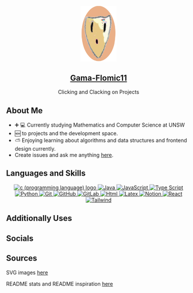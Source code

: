 <header>
<link rel="stylesheet" type='text/css' href="https://cdn.jsdelivr.net/gh/devicons/devicon@latest/devicon.min.css" />
</header>

<p align="center">
  <a href="https://github.com/Gama-Flomic11"><!-- Webpage when ready-->
  <img width=100 src="profilePhoto.svg" alt="Gama-Flomic11 Profile Picture"/>
  <h2 align="center">Gama-Flomic11</h2>
  </a>
  <p align="center">Clicking and Clacking on Projects <br><p>
</p>

## About Me

- :heavy_plus_sign: :computer: Currently studying Mathematics and Computer Science at UNSW
- :new: to projects and the development space.
- :partly_sunny: Enjoying learning about algorithms and data structures and frontend design currently.
- Create issues and ask me anything [here](https://github.com/Gama-Flomic11/Gama-Flomic11/issues).

## Languages and Skills
<p align="center">
    <a href="https://devdocs.io/c/">
      <img width=25 alt="c (programming language) logo" src="https://cdn.jsdelivr.net/gh/devicons/devicon@latest/icons/c/c-original.svg" />
    </a>
    <a href="">
      <img width=25 alt="Java" src="https://cdn.jsdelivr.net/gh/devicons/devicon@latest/icons/java/java-original.svg"/>
    </a>
    <a href="">
      <img width=25 alt="JavaScript" src="https://cdn.jsdelivr.net/gh/devicons/devicon@latest/icons/javascript/javascript-original.svg" />
    </a>
    <a href="">
      <img width=25 alt="Type Script" src="https://cdn.jsdelivr.net/gh/devicons/devicon@latest/icons/typescript/typescript-original.svg" />
    </a>
    <a href="">
      <img width=25 alt="Python" src="https://cdn.jsdelivr.net/gh/devicons/devicon@latest/icons/python/python-original.svg" />
    </a>
    <a href="">
      <img width=25 alt="Git" src="https://cdn.jsdelivr.net/gh/devicons/devicon@latest/icons/git/git-original.svg" />
    </a>
    <a href="">
      <img width=25 alt="GitHub" src="https://cdn.jsdelivr.net/gh/devicons/devicon@latest/icons/github/github-original.svg"/>
    </a>
    <a href="">
      <img width=25 alt="GitLab" src="https://cdn.jsdelivr.net/gh/devicons/devicon@latest/icons/gitlab/gitlab-original.svg"/>
    </a>
    <a href="">
      <img width=25 alt="Html" src="https://cdn.jsdelivr.net/gh/devicons/devicon@latest/icons/html5/html5-original.svg"/>
    </a>
    <a href="">
      <img width=25 alt="Latex" src="https://cdn.jsdelivr.net/gh/devicons/devicon@latest/icons/latex/latex-original.svg"/>
    </a>
    <a href="">
      <img width=25 alt="Notion" src="https://cdn.jsdelivr.net/gh/devicons/devicon@latest/icons/notion/notion-original.svg"/>
    </a>
    <a href="">
      <img width=25 alt="React" src="https://cdn.jsdelivr.net/gh/devicons/devicon@latest/icons/react/react-original.svg"/>
    </a>
    <a href="">
      <img width=25 alt="Tailwind" src="https://cdn.jsdelivr.net/gh/devicons/devicon@latest/icons/tailwindcss/tailwindcss-original.svg"/>
    </a>
  </p>

## Additionally Uses



## Socials

## Sources

SVG images [here](https://devicon.dev/)

README stats and README inspiration [here](https://github.com/anuraghazra/github-readme-stats)

<!--
**Gama-Flomic11/Gama-Flomic11** is a ✨ _special_ ✨ repository because its `README.md` (this file) appears on your GitHub profile.

Here are some ideas to get you started:

- 🔭 I’m currently working on ...
- 🌱 I’m currently learning ...
- 👯 I’m looking to collaborate on ...
- 🤔 I’m looking for help with ...
- 💬 Ask me about ...
- 📫 How to reach me: ...
- 😄 Pronouns: ...
- ⚡ Fun fact: ...
-->
